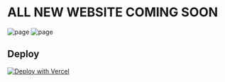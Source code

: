 # ALL NEW WEBSITE COMING SOON

<img src="https://github.com/ECarry/photography-website-nextjs14-full-stack/blob/main/screen/dashboard-photos.png?raw=true" alt="page">
<img src="https://github.com/ECarry/photography-website-nextjs14-full-stack/blob/main/screen/dashboard-photo.png?raw=true" alt="page">

## Deploy

[![Deploy with Vercel](https://vercel.com/button)](https://vercel.com/new/clone?repository-url=https://github.com/ECarry/photography-website-nextjs14&demo-image=https://github.com/ECarry/photography-website-nextjs14-full-stack/blob/main/screen/dashboard-photos.png)

